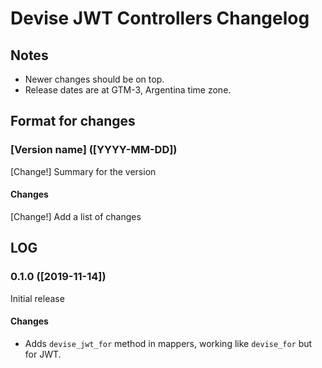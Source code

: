 # Devise JWT Controllers Changelog

## Notes

- Newer changes should be on top.
- Release dates are at GTM-3, Argentina time zone.

## Format for changes

### [Version name] ([YYYY-MM-DD])

[Change!] Summary for the version

#### Changes

[Change!] Add a list of changes

## LOG

### 0.1.0 ([2019-11-14])

Initial release

#### Changes

- Adds `devise_jwt_for` method in mappers, working like `devise_for` but for JWT.
